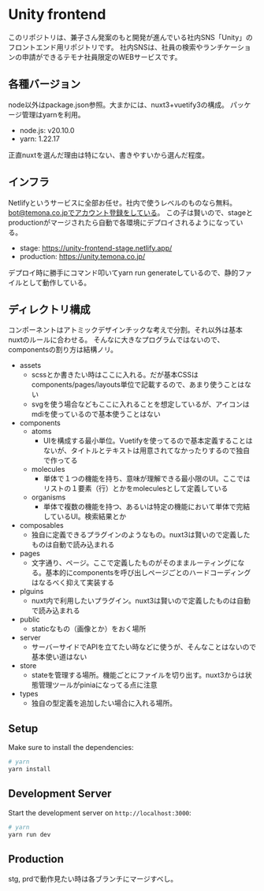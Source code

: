 # Unity frontend

このリポジトリは、兼子さん発案のもと開発が進んでいる社内SNS「Unity」のフロントエンド用リポジトリです。
社内SNSは、社員の検索やランチケーションの申請ができるテモナ社員限定のWEBサービスです。

## 各種バージョン

node以外はpackage.json参照。大まかには、nuxt3+vuetify3の構成。
パッケージ管理はyarnを利用。

- node.js: v20.10.0
- yarn: 1.22.17

正直nuxtを選んだ理由は特にない、書きやすいから選んだ程度。

## インフラ

Netlifyというサービスに全部お任せ。社内で使うレベルのものなら無料。
bot@temona.co.jpでアカウント登録をしている。
この子は賢いので、stageとproductionがマージされたら自動で各環境にデプロイされるようになっている。

- stage: https://unity-frontend-stage.netlify.app/
- production: https://unity.temona.co.jp/

デプロイ時に勝手にコマンド叩いてyarn run generateしているので、静的ファイルとして動作している。

## ディレクトリ構成

コンポーネントはアトミックデザインチックな考えで分割。それ以外は基本nuxtのルールに合わせる。
そんなに大きなプログラムではないので、componentsの割り方は結構ノリ。

- assets
  - scssとか書きたい時はここに入れる。だが基本CSSはcomponents/pages/layouts単位で記載するので、あまり使うことはない
  - svgを使う場合などもここに入れることを想定しているが、アイコンはmdiを使っているので基本使うことはない
- components
  - atoms
    - UIを構成する最小単位。Vuetifyを使ってるので基本定義することはないが、タイトルとテキストは用意されてなかったりするので独自で作ってる
  - molecules
    - 単体で１つの機能を持ち、意味が理解できる最小限のUI。ここではリストの１要素（行）とかをmoleculesとして定義している
  - organisms
    - 単体で複数の機能を持つ、あるいは特定の機能において単体で完結しているUI。検索結果とか
- composables
  - 独自に定義できるプラグインのようなもの。nuxt3は賢いので定義したものは自動で読み込まれる
- pages
  - 文字通り、ページ。ここで定義したものがそのままルーティングになる。基本的にcomponentsを呼び出しページごとのハードコーディングはなるべく抑えて実装する
- plguins
  - nuxt内で利用したいプラグイン。nuxt3は賢いので定義したものは自動で読み込まれる
- public
  - staticなもの（画像とか）をおく場所
- server
  - サーバーサイドでAPIを立てたい時などに使うが、そんなことはないので基本使い道はない
- store
  - stateを管理する場所。機能ごとにファイルを切り出す。nuxt3からは状態管理ツールがpiniaになってる点に注意
- types
  - 独自の型定義を追加したい場合に入れる場所。

## Setup

Make sure to install the dependencies:

```bash
# yarn
yarn install
```

## Development Server

Start the development server on `http://localhost:3000`:

```bash
# yarn
yarn run dev
```

## Production

stg, prdで動作見たい時は各ブランチにマージすべし。
